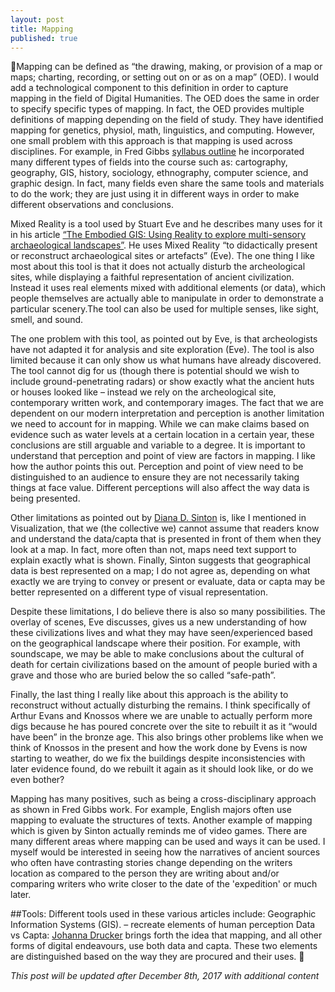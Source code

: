 ```yaml
---
layout: post
title: Mapping
published: true
---
```


🚧Mapping can be defined as “the drawing, making, or provision of a map or maps; charting, recording, or setting out on or as on a map” (OED). I would add a technological component to this definition in order to capture mapping in the field of Digital Humanities. The OED does the same in order to specify specific types of mapping. In fact, the OED provides multiple definitions of mapping depending on the field of study. They have identified mapping for genetics, physiol, math, linguistics, and computing. However, one small problem with this approach is that mapping is used across disciplines. For example, in Fred Gibbs [syllabus outline]( http://fredgibbs.net/courses/digital-mapping/) he incorporated many different types of fields into the course such as: cartography, geography, GIS, history, sociology, ethnography, computer science, and graphic design. In fact, many fields even share the same tools and materials to do the work; they are just using it in different ways in order to make different observations and conclusions. 

Mixed Reality is a tool used by Stuart Eve and he describes many uses for it in his article [“The Embodied GIS: Using Reality to explore multi-sensory archaeological landscapes”]( http://intarch.ac.uk/journal/issue44/3/index.html). He uses Mixed Reality “to didactically present or reconstruct archaeological sites or artefacts” (Eve). The one thing I like most about this tool is that it does not actually disturb the archeological sites, while displaying a faithful representation of ancient civilization. Instead it uses real elements mixed with additional elements (or data), which people themselves are actually able to manipulate in order to demonstrate a particular scenery.The tool can also be used for multiple senses, like sight, smell, and sound.

The one problem with this tool, as pointed out by Eve, is that archeologists have not adapted it for analysis and site exploration (Eve). The tool is also limited because it can only show us what humans have already discovered. The tool cannot dig for us (though there is potential should we wish to include ground-penetrating radars) or show exactly what the ancient huts or houses looked like – instead we rely on the archeological site, contemporary written work, and contemporary images. The fact that we are dependent on our modern interpretation and perception is another limitation we need to account for in mapping. While we can make claims based on evidence such as water levels at a certain location in a certain year, these conclusions are still arguable and variable to a degree. It is important to understand that perception and point of view are factors in mapping. I like how the author points this out. Perception and point of view need to be distinguished to an audience to ensure they are not necessarily taking things at face value. Different perceptions will also affect the way data is being presented.

Other limitations as pointed out by [Diana D. Sinton]( https://digitalpedagogy.mla.hcommons.org/keywords/mapping/) is, like I mentioned in Visualization, that we (the collective we) cannot assume that readers know and understand the data/capta that is presented in front of them when they look at a map. In fact, more often than not, maps need text support to explain exactly what is shown. Finally, Sinton suggests that geographical data is best represented on a map; I do not agree as, depending on what exactly we are trying to convey or present or evaluate, data or capta may be better represented on a different type of visual representation.

Despite these limitations, I do believe there is also so many possibilities. The overlay of scenes, Eve discusses, gives us a new understanding of how these civilizations lives and what they may have seen/experienced based on the geographical landscape where their position. For example, with soundscape, we may be able to make conclusions about the cultural of death for certain civilizations based on the amount of people buried with a grave and those who are buried below the so called “safe-path”. 

Finally, the last thing I really like about this approach is the ability to reconstruct without actually disturbing the remains. I think specifically of Arthur Evans and Knossos where we are unable to actually perform more digs because he has poured concrete over the site to rebuilt it as it “would have been” in the bronze age. This also brings other problems like when we think of Knossos in the present and how the work done by Evens is now starting to weather, do we fix the buildings despite inconsistencies with later evidence found, do we rebuilt it again as it should look like, or do we even bother?

Mapping has many positives, such as being a cross-disciplinary approach as shown in Fred Gibbs work. For example, English majors often use mapping to evaluate the structures of texts. Another example of mapping which is given by Sinton actually reminds me of video games. There are many different areas where mapping can be used and ways it can be used. I myself would be interested in seeing how the narratives of ancient sources who often have contrasting stories change depending on the writers location as compared to the person they are writing about and/or comparing writers who write closer to the date of the 'expedition' or much later.

##Tools:
Different tools used in these various articles include: Geographic Information Systems (GIS). – recreate elements of human perception
Data vs Capta: [Johanna Drucker](http://dh2015.carrieschroeder.net/2015/10/21/data-vs-capta/)  brings forth the idea that mapping, and all other forms of digital endeavours, use both data and capta. These two elements are distinguished based on the way they are procured and their uses. 🚧

*This post will be updated after December 8th, 2017 with additional content*
